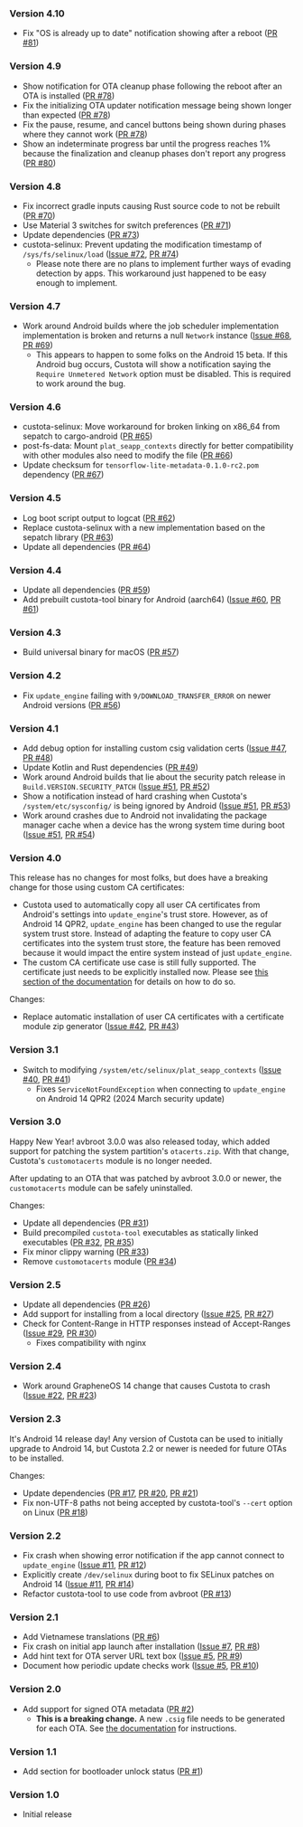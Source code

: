 <!--
    When adding new changelog entries, use [Issue #0] to link to issues and
    [PR #0] to link to pull requests. Then run:

        ./gradlew changelogUpdateLinks

    to update the actual links at the bottom of the file.
-->

### Version 4.10

* Fix "OS is already up to date" notification showing after a reboot ([PR #81])

### Version 4.9

* Show notification for OTA cleanup phase following the reboot after an OTA is installed ([PR #78])
* Fix the initializing OTA updater notification message being shown longer than expected ([PR #78])
* Fix the pause, resume, and cancel buttons being shown during phases where they cannot work ([PR #78])
* Show an indeterminate progress bar until the progress reaches 1% because the finalization and cleanup phases don't report any progress ([PR #80])

### Version 4.8

* Fix incorrect gradle inputs causing Rust source code to not be rebuilt ([PR #70])
* Use Material 3 switches for switch preferences ([PR #71])
* Update dependencies ([PR #73])
* custota-selinux: Prevent updating the modification timestamp of `/sys/fs/selinux/load` ([Issue #72], [PR #74])
  * Please note there are no plans to implement further ways of evading detection by apps. This workaround just happened to be easy enough to implement.

### Version 4.7

* Work around Android builds where the job scheduler implementation implementation is broken and returns a null `Network` instance ([Issue #68], [PR #69])
  * This appears to happen to some folks on the Android 15 beta. If this Android bug occurs, Custota will show a notification saying the `Require Unmetered Network` option must be disabled. This is required to work around the bug.

### Version 4.6

* custota-selinux: Move workaround for broken linking on x86_64 from sepatch to cargo-android ([PR #65])
* post-fs-data: Mount `plat_seapp_contexts` directly for better compatibility with other modules also need to modify the file ([PR #66])
* Update checksum for `tensorflow-lite-metadata-0.1.0-rc2.pom` dependency ([PR #67])

### Version 4.5

* Log boot script output to logcat ([PR #62])
* Replace custota-selinux with a new implementation based on the sepatch library ([PR #63])
* Update all dependencies ([PR #64])

### Version 4.4

* Update all dependencies ([PR #59])
* Add prebuilt custota-tool binary for Android (aarch64) ([Issue #60], [PR #61])

### Version 4.3

* Build universal binary for macOS ([PR #57])

### Version 4.2

* Fix `update_engine` failing with `9/DOWNLOAD_TRANSFER_ERROR` on newer Android versions ([PR #56])

### Version 4.1

* Add debug option for installing custom csig validation certs ([Issue #47], [PR #48])
* Update Kotlin and Rust dependencies ([PR #49])
* Work around Android builds that lie about the security patch release in `Build.VERSION.SECURITY_PATCH` ([Issue #51], [PR #52])
* Show a notification instead of hard crashing when Custota's `/system/etc/sysconfig/` is being ignored by Android ([Issue #51], [PR #53])
* Work around crashes due to Android not invalidating the package manager cache when a device has the wrong system time during boot ([Issue #51], [PR #54])

### Version 4.0

This release has no changes for most folks, but does have a breaking change for those using custom CA certificates:

* Custota used to automatically copy all user CA certificates from Android's settings into `update_engine`'s trust store. However, as of Android 14 QPR2, `update_engine` has been changed to use the regular system trust store. Instead of adapting the feature to copy user CA certificates into the system trust store, the feature has been removed because it would impact the entire system instead of just `update_engine`.
* The custom CA certificate use case is still fully supported. The certificate just needs to be explicitly installed now. Please see [this section of the documentation](./README.md#https) for details on how to do so.

Changes:

* Replace automatic installation of user CA certificates with a certificate module zip generator ([Issue #42], [PR #43])

### Version 3.1

* Switch to modifying `/system/etc/selinux/plat_seapp_contexts` ([Issue #40], [PR #41])
  * Fixes `ServiceNotFoundException` when connecting to `update_engine` on Android 14 QPR2 (2024 March security update)

### Version 3.0

Happy New Year! avbroot 3.0.0 was also released today, which added support for patching the system partition's `otacerts.zip`. With that change, Custota's `customotacerts` module is no longer needed.

After updating to an OTA that was patched by avbroot 3.0.0 or newer, the `customotacerts` module can be safely uninstalled.

Changes:

* Update all dependencies ([PR #31])
* Build precompiled `custota-tool` executables as statically linked executables ([PR #32], [PR #35])
* Fix minor clippy warning ([PR #33])
* Remove `customotacerts` module ([PR #34])

### Version 2.5

* Update all dependencies ([PR #26])
* Add support for installing from a local directory ([Issue #25], [PR #27])
* Check for Content-Range in HTTP responses instead of Accept-Ranges ([Issue #29], [PR #30])
  * Fixes compatibility with nginx

### Version 2.4

* Work around GrapheneOS 14 change that causes Custota to crash ([Issue #22], [PR #23])

### Version 2.3

It's Android 14 release day! Any version of Custota can be used to initially upgrade to Android 14, but Custota 2.2 or newer is needed for future OTAs to be installed.

Changes:

* Update dependencies ([PR #17], [PR #20], [PR #21])
* Fix non-UTF-8 paths not being accepted by custota-tool's `--cert` option on Linux ([PR #18])

### Version 2.2

* Fix crash when showing error notification if the app cannot connect to `update_engine` ([Issue #11], [PR #12])
* Explicitly create `/dev/selinux` during boot to fix SELinux patches on Android 14 ([Issue #11], [PR #14])
* Refactor custota-tool to use code from avbroot ([PR #13])

### Version 2.1

* Add Vietnamese translations ([PR #6])
* Fix crash on initial app launch after installation ([Issue #7], [PR #8])
* Add hint text for OTA server URL text box ([Issue #5], [PR #9])
* Document how periodic update checks work ([Issue #5], [PR #10])

### Version 2.0

* Add support for signed OTA metadata ([PR #2])
    * **This is a breaking change.** A new `.csig` file needs to be generated for each OTA. See [the documentation](./README.md#ota-server) for instructions.

### Version 1.1

* Add section for bootloader unlock status ([PR #1])

### Version 1.0

* Initial release

<!-- Do not manually edit the lines below. Use `./gradlew changelogUpdateLinks` to regenerate. -->
[Issue #5]: https://github.com/chenxiaolong/Custota/issues/5
[Issue #7]: https://github.com/chenxiaolong/Custota/issues/7
[Issue #11]: https://github.com/chenxiaolong/Custota/issues/11
[Issue #22]: https://github.com/chenxiaolong/Custota/issues/22
[Issue #25]: https://github.com/chenxiaolong/Custota/issues/25
[Issue #29]: https://github.com/chenxiaolong/Custota/issues/29
[Issue #40]: https://github.com/chenxiaolong/Custota/issues/40
[Issue #42]: https://github.com/chenxiaolong/Custota/issues/42
[Issue #47]: https://github.com/chenxiaolong/Custota/issues/47
[Issue #51]: https://github.com/chenxiaolong/Custota/issues/51
[Issue #60]: https://github.com/chenxiaolong/Custota/issues/60
[Issue #68]: https://github.com/chenxiaolong/Custota/issues/68
[Issue #72]: https://github.com/chenxiaolong/Custota/issues/72
[PR #1]: https://github.com/chenxiaolong/Custota/pull/1
[PR #2]: https://github.com/chenxiaolong/Custota/pull/2
[PR #6]: https://github.com/chenxiaolong/Custota/pull/6
[PR #8]: https://github.com/chenxiaolong/Custota/pull/8
[PR #9]: https://github.com/chenxiaolong/Custota/pull/9
[PR #10]: https://github.com/chenxiaolong/Custota/pull/10
[PR #12]: https://github.com/chenxiaolong/Custota/pull/12
[PR #13]: https://github.com/chenxiaolong/Custota/pull/13
[PR #14]: https://github.com/chenxiaolong/Custota/pull/14
[PR #17]: https://github.com/chenxiaolong/Custota/pull/17
[PR #18]: https://github.com/chenxiaolong/Custota/pull/18
[PR #20]: https://github.com/chenxiaolong/Custota/pull/20
[PR #21]: https://github.com/chenxiaolong/Custota/pull/21
[PR #23]: https://github.com/chenxiaolong/Custota/pull/23
[PR #26]: https://github.com/chenxiaolong/Custota/pull/26
[PR #27]: https://github.com/chenxiaolong/Custota/pull/27
[PR #30]: https://github.com/chenxiaolong/Custota/pull/30
[PR #31]: https://github.com/chenxiaolong/Custota/pull/31
[PR #32]: https://github.com/chenxiaolong/Custota/pull/32
[PR #33]: https://github.com/chenxiaolong/Custota/pull/33
[PR #34]: https://github.com/chenxiaolong/Custota/pull/34
[PR #35]: https://github.com/chenxiaolong/Custota/pull/35
[PR #41]: https://github.com/chenxiaolong/Custota/pull/41
[PR #43]: https://github.com/chenxiaolong/Custota/pull/43
[PR #48]: https://github.com/chenxiaolong/Custota/pull/48
[PR #49]: https://github.com/chenxiaolong/Custota/pull/49
[PR #52]: https://github.com/chenxiaolong/Custota/pull/52
[PR #53]: https://github.com/chenxiaolong/Custota/pull/53
[PR #54]: https://github.com/chenxiaolong/Custota/pull/54
[PR #56]: https://github.com/chenxiaolong/Custota/pull/56
[PR #57]: https://github.com/chenxiaolong/Custota/pull/57
[PR #59]: https://github.com/chenxiaolong/Custota/pull/59
[PR #61]: https://github.com/chenxiaolong/Custota/pull/61
[PR #62]: https://github.com/chenxiaolong/Custota/pull/62
[PR #63]: https://github.com/chenxiaolong/Custota/pull/63
[PR #64]: https://github.com/chenxiaolong/Custota/pull/64
[PR #65]: https://github.com/chenxiaolong/Custota/pull/65
[PR #66]: https://github.com/chenxiaolong/Custota/pull/66
[PR #67]: https://github.com/chenxiaolong/Custota/pull/67
[PR #69]: https://github.com/chenxiaolong/Custota/pull/69
[PR #70]: https://github.com/chenxiaolong/Custota/pull/70
[PR #71]: https://github.com/chenxiaolong/Custota/pull/71
[PR #73]: https://github.com/chenxiaolong/Custota/pull/73
[PR #74]: https://github.com/chenxiaolong/Custota/pull/74
[PR #78]: https://github.com/chenxiaolong/Custota/pull/78
[PR #80]: https://github.com/chenxiaolong/Custota/pull/80
[PR #81]: https://github.com/chenxiaolong/Custota/pull/81
